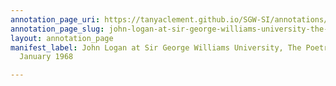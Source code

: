 ```yaml
---
annotation_page_uri: https://tanyaclement.github.io/SGW-SI/annotations/john-logan-at-sir-george-williams-university-the-poetry-series-26-january-1968-canvas-1-audience-.json
annotation_page_slug: john-logan-at-sir-george-williams-university-the-poetry-series-26-january-1968-canvas-1-audience-
layout: annotation_page
manifest_label: John Logan at Sir George Williams University, The Poetry Series, 26
  January 1968

---
```

